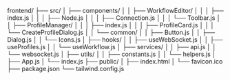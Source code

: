 frontend/
├── src/
│   ├── components/
│   │   ├── WorkflowEditor/
│   │   │   ├── index.js
│   │   │   ├── Node.js
│   │   │   ├── Connection.js
│   │   │   └── Toolbar.js
│   │   ├── ProfileManager/
│   │   │   ├── index.js
│   │   │   ├── ProfileCard.js
│   │   │   └── CreateProfileDialog.js
│   │   └── common/
│   │       ├── Button.js
│   │       ├── Dialog.js
│   │       └── Icons.js
│   ├── hooks/
│   │   ├── useWebSocket.js
│   │   ├── useProfiles.js
│   │   └── useWorkflow.js
│   ├── services/
│   │   ├── api.js
│   │   └── websocket.js
│   ├── utils/
│   │   ├── constants.js
│   │   └── helpers.js
│   ├── App.js
│   └── index.js
├── public/
│   ├── index.html
│   └── favicon.ico
├── package.json
└── tailwind.config.js